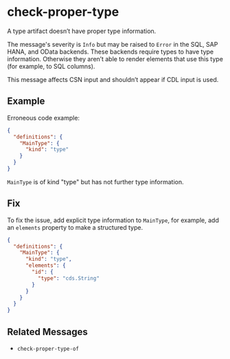 # check-proper-type

A type artifact doesn’t have proper type information.

The message's severity is `Info` but may be raised to `Error` in the SQL,
SAP HANA, and OData backends.  These backends require types to have type
information.  Otherwise they aren’t able to render elements that use this
type (for example, to SQL columns).

This message affects CSN input and shouldn’t appear if CDL input is used.

## Example

Erroneous code example:

```json
{
  "definitions": {
    "MainType": {
      "kind": "type"
    }
  }
}
```

`MainType` is of kind "type" but has not further type information.

## Fix

To fix the issue, add explicit type information to `MainType`, for example, add
an `elements` property to make a structured type.

```json
{
  "definitions": {
    "MainType": {
      "kind": "type",
      "elements": {
        "id": {
          "type": "cds.String"
        }
      }
    }
  }
}
```

## Related Messages

- `check-proper-type-of`

